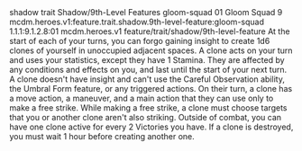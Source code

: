 <ability>
  <metadata>
    <class>shadow</class>
    <feature_type>trait</feature_type>
    <file_dpath>Shadow/9th-Level Features</file_dpath>
    <item_id>gloom-squad</item_id>
    <item_index>01</item_index>
    <item_name>Gloom Squad</item_name>
    <level>9</level>
    <scc>mcdm.heroes.v1:feature.trait.shadow.9th-level-feature:gloom-squad</scc>
    <scdc>1.1.1:9.1.2.8:01</scdc>
    <source>mcdm.heroes.v1</source>
    <type>feature/trait/shadow/9th-level-feature</type>
  </metadata>
  <effects>
    <effect type="mundane">At the start of each of your turns, you can forgo gaining insight to create 1d6 clones of yourself in unoccupied adjacent spaces. A clone acts on your turn and uses your statistics, except they have 1 Stamina. They are affected by any conditions and effects on you, and last until the start of your next turn. A clone doesn&apos;t have insight and can&apos;t use the Careful Observation ability, the Umbral Form feature, or any triggered actions. On their turn, a clone has a move action, a maneuver, and a main action that they can use only to make a free strike. While making a free strike, a clone must choose targets that you or another clone aren&apos;t also striking.
Outside of combat, you can have one clone active for every 2 Victories you have. If a clone is destroyed, you must wait 1 hour before creating another one.</effect>
  </effects>
</ability>
